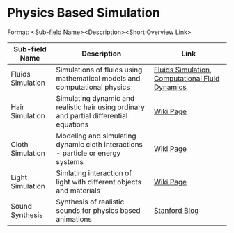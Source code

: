 # Physics Based Simulation
Format: \<Sub-field Name>\<Description>\<Short Overview Link>

| Sub-field Name | Description  | Link  |
| -------------  |--------------| ------|
| Fluids Simulation | Simulations of fluids using mathematical models and computational physics | [Fluids Simulation](https://en.wikipedia.org/wiki/Fluid_animation), [Computational Fluid Dynamics](https://en.wikipedia.org/wiki/Computational_fluid_dynamics)
| Hair Simulation | Simulating dynamic and realistic hair using ordinary and partial differential equations | [Wiki Page](https://en.wikipedia.org/wiki/Dynamic_simulation)
| Cloth Simulation | Modeling and simulating dynamic cloth interactions - particle or energy systems | [Wiki Page](https://en.wikipedia.org/wiki/Cloth_modeling)
| Light Simulation | Simlating interaction of light with different objects and materials | [Wiki Page](https://en.wikipedia.org/wiki/Computer_graphics_lighting)
| Sound Synthesis | Synthesis of realistic sounds for physics based animations | [Stanford Blog](http://graphics.stanford.edu/courses/sound/)
